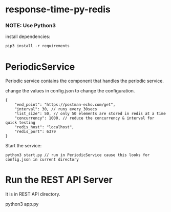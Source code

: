 # response-time-py-redis

### NOTE: Use Python3

install dependencies:

```python
pip3 install -r requirements
```

# PeriodicService
Periodic service contains the component that handles the periodic service.


change the values in config.json to change the configuration.

```
{
    "end_point": "https://postman-echo.com/get",
    "interval": 30, // runs every 30secs
    "list_size": 50, // only 50 elements are stored in redis at a time
    "concurrency": 1000, // reduce the concurrency & interval for quick testing
    "redis_host": "localhost",
    "redis_port": 6379
}
```

Start the service:

```
python3 start.py // run in PeriodicService cause this looks for config.json in current directory
```

# Run the REST API Server

It is in REST API directory.

python3 app.py

